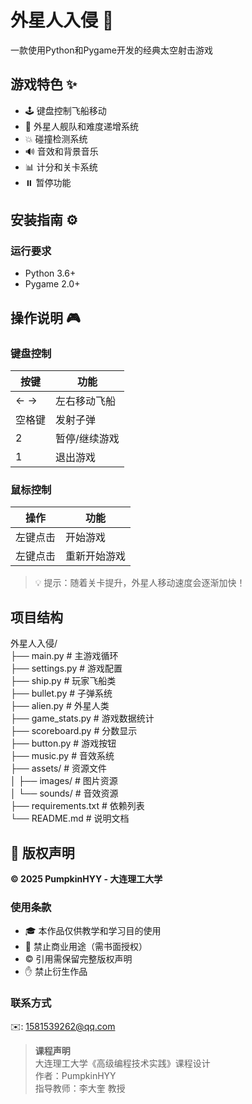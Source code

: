 # 外星人入侵 🚀

一款使用Python和Pygame开发的经典太空射击游戏

## 游戏特色 ✨

- 🕹️ 键盘控制飞船移动
- 👾 外星人舰队和难度递增系统
- 💥 碰撞检测系统
- 🔊 音效和背景音乐
- 📊 计分和关卡系统
- ⏸️ 暂停功能

## 安装指南 ⚙️

### 运行要求
- Python 3.6+
- Pygame 2.0+

## 操作说明 🎮

### 键盘控制
| 按键        | 功能                |
|------------|--------------------|
| ← →        | 左右移动飞船        |
| 空格键      | 发射子弹           |
| 2          | 暂停/继续游戏      |
| 1          | 退出游戏           |

### 鼠标控制
| 操作         | 功能               |
|-------------|--------------------|
| 左键点击     | 开始游戏           |
| 左键点击     | 重新开始游戏       |

> 💡 提示：随着关卡提升，外星人移动速度会逐渐加快！

## 项目结构

外星人入侵/  
├── main.py                # 主游戏循环  
├── settings.py            # 游戏配置  
├── ship.py                # 玩家飞船类  
├── bullet.py              # 子弹系统  
├── alien.py               # 外星人类  
├── game_stats.py          # 游戏数据统计  
├── scoreboard.py          # 分数显示  
├── button.py              # 游戏按钮  
├── music.py               # 音效系统  
├── assets/                # 资源文件  
│   ├── images/            # 图片资源  
│   └── sounds/            # 音效资源  
├── requirements.txt       # 依赖列表  
└── README.md              # 说明文档  

## 📜 版权声明

**© 2025 PumpkinHYY - 大连理工大学**

### 使用条款
- 🎓 本作品仅供教学和学习目的使用  
- 🚫 禁止商业用途（需书面授权）  
- © 引用需保留完整版权声明  
- ✋ 禁止衍生作品  

### 联系方式
✉️: [1581539262@qq.com](mailto:1581539262@qq.com)  

> **课程声明**  
> 大连理工大学《高级编程技术实践》课程设计  
> 作者：PumpkinHYY  
> 指导教师：李大奎 教授  
